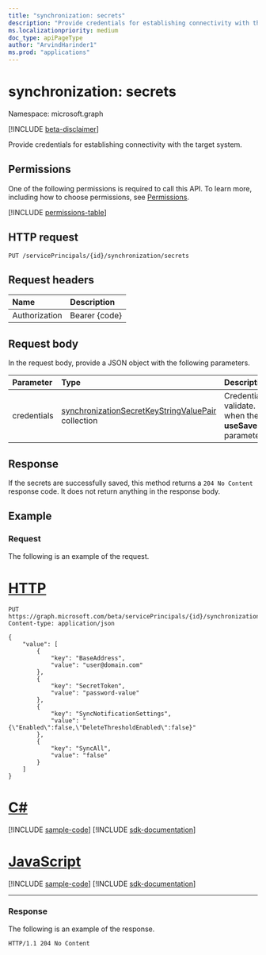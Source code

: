 ```yaml
---
title: "synchronization: secrets"
description: "Provide credentials for establishing connectivity with the target system."
ms.localizationpriority: medium
doc_type: apiPageType
author: "ArvindHarinder1"
ms.prod: "applications"
---
```


# synchronization: secrets

Namespace: microsoft.graph

[!INCLUDE [beta-disclaimer](../../includes/beta-disclaimer.md)]

Provide credentials for establishing connectivity with the target system.

## Permissions
One of the following permissions is required to call this API. To learn more, including how to choose permissions, see [Permissions](/graph/permissions-reference).

<!-- { "blockType": "permissions", "name": "synchronization_synchronization_secrets" } -->
[!INCLUDE [permissions-table](../includes/permissions/synchronization-synchronization-secrets-permissions.md)]

## HTTP request
<!-- { "blockType": "ignored" } -->
```http
PUT /servicePrincipals/{id}/synchronization/secrets
```

## Request headers
| Name       | Description|
|:---------------|:----------|
| Authorization  | Bearer {code}|

## Request body
In the request body, provide a JSON object with the following parameters.

| Parameter	   | Type	|Description|
|:---------------|:--------|:----------|
|credentials|[synchronizationSecretKeyStringValuePair](../resources/synchronization-synchronizationsecretkeystringvaluepair.md) collection|Credentials to validate. Ignored when the **useSavedCredentials** parameter is `true`.|

## Response
If the secrets are successfully saved, this method returns a `204 No Content` response code. It does not return anything in the response body.

## Example

### Request
The following is an example of the request.


# [HTTP](#tab/http)
<!-- {
  "blockType": "request",
  "name": "synchronization_secrets"
}-->
```http
PUT https://graph.microsoft.com/beta/servicePrincipals/{id}/synchronization/secrets
Content-type: application/json

{
    "value": [
        {
            "key": "BaseAddress",
            "value": "user@domain.com"
        },
        {
            "key": "SecretToken",
            "value": "password-value"
        },
        {
            "key": "SyncNotificationSettings",
            "value": "{\"Enabled\":false,\"DeleteThresholdEnabled\":false}"
        },
        {
            "key": "SyncAll",
            "value": "false"
        }
    ]
}
```

# [C#](#tab/csharp)
[!INCLUDE [sample-code](../includes/snippets/csharp/synchronization-secrets-csharp-snippets.md)]
[!INCLUDE [sdk-documentation](../includes/snippets/snippets-sdk-documentation-link.md)]

# [JavaScript](#tab/javascript)
[!INCLUDE [sample-code](../includes/snippets/javascript/synchronization-secrets-javascript-snippets.md)]
[!INCLUDE [sdk-documentation](../includes/snippets/snippets-sdk-documentation-link.md)]

---


### Response
The following is an example of the response. 
<!-- {
  "blockType": "response"
} -->
```http
HTTP/1.1 204 No Content
```

<!-- uuid: 8fcb5dbc-d5aa-4681-8e31-b001d5168d79
2015-10-25 14:57:30 UTC -->
<!--
{
  "type": "#page.annotation",
  "description": "synchronization: secrets",
  "keywords": "",
  "section": "documentation",
  "tocPath": "",
  "suppressions": [
  ]
}
-->
